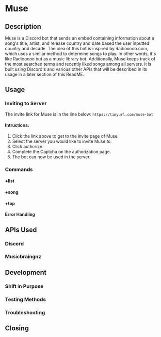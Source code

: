 # Muse

## Description
Muse is a Discord bot that sends an embed containing information about a song's title, artist, and release country and date based the user inputted country and decade.  The idea of this bot is inspired by Radiooooo.com, which uses a similar method to determine songs to play.  In other words, it's like Radiooooo but as a music library bot.  Additionally, Muse keeps track of the most searched terms and recently liked songs among all servers.  It is built using Discord's and various other APIs that will be described in its usage in a later section of this ReadME.

## Usage
### Inviting to Server
The invite link for Muse is in the line below:
```https://tinyurl.com/muse-bot```
#### Intructions:
1. Click the link above to get to the invite page of Muse.
2. Select the server you would like to invite Muse to.
3. Click authorize.
4. Complete the Captcha on the authorization page.
5. The bot can now be used in the server.
### Commands
#### +list
#### +song
#### +top
#### Error Handling

## APIs Used
### Discord
### Musicbraingnz

## Development 
### Shift in Purpose
### Testing Methods
### Troubleshooting

## Closing
